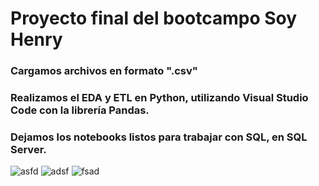 # Proyecto final del bootcampo Soy Henry
### Cargamos archivos en formato ".csv" 
### Realizamos el EDA y ETL en Python, utilizando Visual Studio Code con la librería Pandas.
### Dejamos los notebooks listos para trabajar con SQL, en SQL Server.
![asfd](https://github.com/user-attachments/assets/1992d1e4-2aa0-4600-ab79-2126ee31c20b)
![adsf](https://github.com/user-attachments/assets/b61fb3e8-a9a8-41bf-9112-e635dc919514)
![fsad](https://github.com/user-attachments/assets/a3a805c4-a6c3-4c3c-8fc6-6ac10ebe8fd6)
